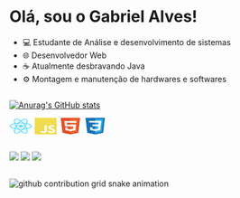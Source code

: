 # Olá, sou o Gabriel Alves!
- 💻 Estudante de Análise e desenvolvimento de sistemas
- 🌐 Desenvolvedor Web
- ☕ Atualmente desbravando Java
- ⚙️ Montagem e manutenção de hardwares e softwares
##  
[![Anurag's GitHub stats](https://github-readme-stats.vercel.app/api?username=Gabriel-Alves-dev&show_icons=true&theme=merko)](https://github.com/anuraghazra/github-readme-stats)

<div style="display: inline_block">
  <img align="center" alt="Rafa-React" height="30" width="40" src="https://raw.githubusercontent.com/devicons/devicon/master/icons/react/react-original.svg">
  <img align="center" alt="Rafa-Js" height="30" width="40" src="https://raw.githubusercontent.com/devicons/devicon/master/icons/javascript/javascript-plain.svg">
  <img align="center" alt="Rafa-HTML" height="30" width="40" src="https://raw.githubusercontent.com/devicons/devicon/master/icons/html5/html5-original.svg">
  <img align="center" alt="Rafa-CSS" height="30" width="40" src="https://raw.githubusercontent.com/devicons/devicon/master/icons/css3/css3-original.svg">
</div>
  
  ##
 
<div> 
  <a href = "mailto:gabrielm.alvesdev@gmail.com"><img src="https://img.shields.io/badge/-Gmail-%23333?style=for-the-badge&logo=gmail&logoColor=white" target="_blank"></a>
  <a href="https://www.linkedin.com/in/gabriel-alves-787208250/" target="_blank"><img src="https://img.shields.io/badge/-LinkedIn-%230077B5?style=for-the-badge&logo=linkedin&logoColor=white" target="_blank"></a> 
  <a href="https://www.instagram.com/alves_gb021/" target="_blank"><img src="https://img.shields.io/badge/-Instagram-%23E4405F?style=for-the-badge&logo=instagram&logoColor=white" target="_blank"></a>
</div>

##

<picture>
  <source media="(prefers-color-scheme: dark)" srcset="https://raw.githubusercontent.com/Gabriel-Alves-dev/Gabriel-Alves-dev/output/github-contribution-grid-snake-dark.svg">
  <source media="(prefers-color-scheme: light)" srcset="https://raw.githubusercontent.com/Gabriel-Alves-dev/Gabriel-Alves-dev/output/github-contribution-grid-snake.svg">
  <img alt="github contribution grid snake animation" src="https://raw.githubusercontent.com/Gabriel-Alves-dev/Gabriel-Alves-dev/output/github-contribution-grid-snake.svg">
</picture>

